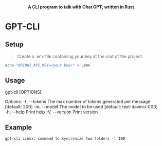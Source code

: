 <h4 align="center">
   A CLI program to talk with Chat GPT, written in Rust.
</h4>

# GPT-CLI

## Setup

> Create a .env file containing your key at the root of the project

   ```sh
   echo "OPENAI_API_KEY=<your key>" > .env
   ```

## Usage
gpt-cli [OPTIONS]

Options:
  -t, --tokens <TOKENS>  The max number of tokens generated per message [default: 200]
  -m, --model <MODEL>    The model to be used [default: text-davinci-003]
  -h, --help             Print help
  -V, --version          Print version

## Example

   ```sh
   gpt-cli Linux: command to syncronize two folders -t 100
   ```
